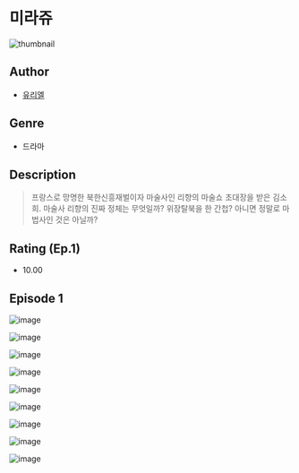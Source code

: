 # 미라쥬
![thumbnail](https://image-comic.pstatic.net/user_contents_data/challenge_comic/2023/05/25/293091/upload_3919033512479516002_480x623.jpeg)

## Author
- [유리엘](https://comic.naver.com/artistTitle?id=293091)

## Genre
- 드라마

## Description
> 프랑스로 망명한 북한신흥재벌이자 마술사인 리향의 마술쇼 초대장을 받은 김소희. 마술사 리향의 진짜 정체는 무엇일까? 위장탈북을 한 간첩? 아니면 정말로 마법사인 것은 아닐까?


## Rating (Ep.1)
- 10.00

## Episode 1
![image](https://image-comic.pstatic.net/user_contents_data/challenge_comic/2023/05/25/293091/upload_3559076675628458544.jpeg)

![image](https://image-comic.pstatic.net/user_contents_data/challenge_comic/2023/05/25/293091/upload_3487251078493319477.jpeg)

![image](https://image-comic.pstatic.net/user_contents_data/challenge_comic/2023/05/25/293091/upload_3762813989855637811.jpeg)

![image](https://image-comic.pstatic.net/user_contents_data/challenge_comic/2023/05/25/293091/upload_7378694107590714213.jpeg)

![image](https://image-comic.pstatic.net/user_contents_data/challenge_comic/2023/05/25/293091/upload_7161343748459554104.jpeg)

![image](https://image-comic.pstatic.net/user_contents_data/challenge_comic/2023/05/25/293091/upload_3904965454495823929.jpeg)

![image](https://image-comic.pstatic.net/user_contents_data/challenge_comic/2023/05/25/293091/upload_3486458145993613616.jpeg)

![image](https://image-comic.pstatic.net/user_contents_data/challenge_comic/2023/05/25/293091/upload_4062587953903449399.jpeg)

![image](https://image-comic.pstatic.net/user_contents_data/challenge_comic/2023/05/25/293091/upload_7076899060781835833.jpeg)
